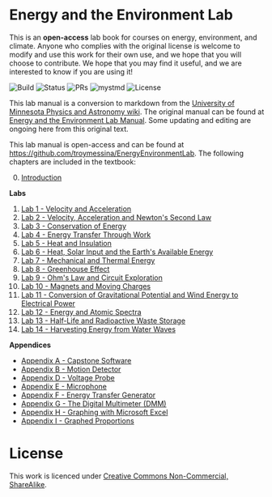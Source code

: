 # Energy and the Environment Lab
This is an **open-access** lab book for courses on energy, environment, and climate. Anyone who complies with the original license is welcome to modify and use this work for their own use, and we hope that you will choose to contribute.  We hope that you may find it useful, and we are interested to know if you are using it!

![Build](https://img.shields.io/github/actions/workflow/status/troymessina/HumanAmbitions/deploy.yml?branch=main)
![Status](https://img.shields.io/badge/Status-Active-brightgreen)
![PRs](https://img.shields.io/badge/PRs-Welcome-brightgreen)
![mystmd](https://img.shields.io/badge/Built%20with-mystmd-8A2BE2)
![License](https://badgen.net/badge/license/CC-BY-NC-SA-4.0/green)

This lab manual is a conversion to markdown from the [University of Minnesota Physics and Astronomy wiki](https://zzz.physics.umn.edu/home). The original manual can be found at [Energy and the Environment Lab Manual]([https://escholarship.org/uc/item/9js5291m#article_main](https://zzz.physics.umn.edu/_media/physlab/1001_labmanual.pdf)). Some updating and editing are ongoing here from this original text.

This lab manual is open-access and can be found at https://github.com/troymessina/EnergyEnvironmentLab. The following chapters are included in the textbook:

0. [Introduction](https://troymessina.github.io/EnergyEnvironmentLab/)

**Labs**

1. [Lab 1 - Velocity and Acceleration](https://troymessina.github.io/EnergyEnvironmentLab/velocity-acceleration)
2. [Lab 2 - Velocity, Acceleration and Newton's Second Law](https://troymessina.github.io/EnergyEnvironmentLab/newtons2nd)
3. [Lab 3 - Conservation of Energy](https://troymessina.github.io/EnergyEnvironmentLab/econservation)
4. [Lab 4 - Energy Transfer Through Work](https://troymessina.github.io/EnergyEnvironmentLab/work)
5. [Lab 5 - Heat and Insulation ](https://troymessina.github.io/EnergyEnvironmentLab/heat)
6. [Lab 6 - Heat, Solar Input and the Earth's Available Energy](https://troymessina.github.io/EnergyEnvironmentLab/solar)
7. [Lab 7 - Mechanical and Thermal Energy](https://troymessina.github.io/EnergyEnvironmentLab/mech-thermal-energy)
8. [Lab 8 - Greenhouse Effect](https://troymessina.github.io/EnergyEnvironmentLab/greenhouse)
9. [Lab 9 - Ohm's Law and Circuit Exploration](https://troymessina.github.io/EnergyEnvironmentLab/ohms)
10. [Lab 10 - Magnets and Moving Charges](https://troymessina.github.io/EnergyEnvironmentLab/magnets)
11. [Lab 11 - Conversion of Gravitational Potential and Wind Energy to Electrical Power](https://troymessina.github.io/EnergyEnvironmentLab/gravity-conversion)
12. [Lab 12 - Energy and Atomic Spectra](https://troymessina.github.io/EnergyEnvironmentLab/atomic-spectra)
13. [Lab 13 - Half-Life and Radioactive Waste Storage](https://troymessina.github.io/EnergyEnvironmentLab/radioactivity)
14. [Lab 14 - Harvesting Energy from Water Waves](https://troymessina.github.io/EnergyEnvironmentLab/waves)

**Appendices**

* [Appendix A - Capstone Software](https://troymessina.github.io/EnergyEnvironmentLab/a-capstone)
* [Appendix B - Motion Detector](https://troymessina.github.io/EnergyEnvironmentLab/b-motion-detector)
* [Appendix D - Voltage Probe](https://troymessina.github.io/EnergyEnvironmentLab/d-voltage-probe)
* [Appendix E - Microphone](https://troymessina.github.io/EnergyEnvironmentLab/e-microphone)
* [Appendix F - Energy Transfer Generator](https://troymessina.github.io/EnergyEnvironmentLab/f-energy-transfer-generator)
* [Appendix G - The Digital Multimeter (DMM)](https://troymessina.github.io/EnergyEnvironmentLab/g-dmm)
* [Appendix H - Graphing with Microsoft Excel](https://troymessina.github.io/EnergyEnvironmentLab/h-excel)
* [Appendix I - Graphed Proportions](https://troymessina.github.io/EnergyEnvironmentLab/i-models)

# License
This work is licenced under [Creative Commons Non-Commercial, ShareAlike](https://creativecommons.org/licenses/by-nc-sa/4.0/).
[](https://mirrors.creativecommons.org/presskit/buttons/88x31/svg/by-nc-sa.svg)
